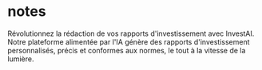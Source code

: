 # notes
Révolutionnez la rédaction de vos rapports d'investissement avec InvestAI. Notre plateforme alimentée par l'IA génère des rapports d'investissement personnalisés, précis et conformes aux normes, le tout à la vitesse de la lumière.
